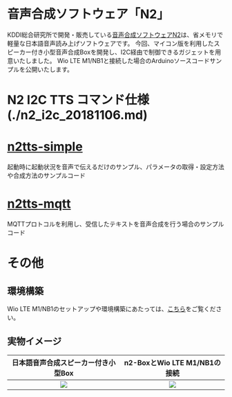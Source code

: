 音声合成ソフトウェア「N2」
=========================
KDDI総合研究所で開発・販売している[音声合成ソフトウェアN2](https://www.kddi-research.jp/products/n2.html)は、省メモリで軽量な日本語音声読み上げソフトウェアです。
今回、マイコン版を利用したスピーカー付き小型音声合成Boxを開発し、I2C経由で制御できるガジェットを用意いたしました。
Wio LTE M1/NB1と接続した場合のArduinoソースコードサンプルを公開いたします。

# N2 I2C TTS コマンド仕様(./n2_i2c_20181106.md)

# [n2tts-simple](./tts-simple-sample)
起動時に起動状況を音声で伝えるだけのサンプル、パラメータの取得・設定方法や合成方法のサンプルコード

# [n2tts-mqtt](./tts-mqtt-sample)
MQTTプロトコルを利用し、受信したテキストを音声合成を行う場合のサンプルコード

# その他
## 環境構築
Wio LTE M1/NB1のセットアップや環境構築にあたっては、[こちら](https://github.com/SeeedJP/Wiki/blob/master/Wio_cell_lib_for_Arduino/home-ja.md)をご覧ください。


## 実物イメージ

|日本語音声合成スピーカー付き小型Box|n2-BoxとWio LTE M1/NB1の接続|
|:---:|:---:|
|![](https://github.com/kdg-hacks/kdg-hacks-examples/blob/images/n2/images/n2tts_box.jpg)|![](https://github.com/kdg-hacks/kdg-hacks-examples/blob/images/n2/images/wio_n2tts_box.jpg)|


